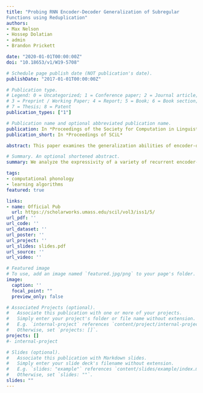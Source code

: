 ```yaml
---
title: "Probing RNN Encoder-Decoder Generalization of Subregular
Functions using Reduplication"
authors:
- Max Nelson
- Hossep Dolatian
- admin
- Brandon Prickett

date: "2020-01-01T00:00:00Z"
doi: "10.18653/v1/W19-5708"

# Schedule page publish date (NOT publication's date).
publishDate: "2017-01-01T00:00:00Z"

# Publication type.
# Legend: 0 = Uncategorized; 1 = Conference paper; 2 = Journal article;
# 3 = Preprint / Working Paper; 4 = Report; 5 = Book; 6 = Book section;
# 7 = Thesis; 8 = Patent
publication_types: ["1"]

# Publication name and optional abbreviated publication name.
publication: In *Proceedings of the Society for Computation in Linguistics*
publication_short: In *Proceedings of SCiL*

abstract: This paper examines the generalization abilities of encoder-decoder networks on a class of subregular functions characteristic of natural language reduplication. We find that, for the simulations we run, attention is a necessary and sufficient mechanism for learning generalizable reduplication. We examine attention alignment to connect RNN computation to a class of 2-way transducers.

# Summary. An optional shortened abstract.
summary: We analyze the expressivity of a variety of recurrent encoder-decoder networks, showing they are limited to learning subsequential functions, and connecting an RNNs with attention mechanisms to a class of deterministic 2-way transducers.  

tags:
- computational phonology
- learning algorithms
featured: true

links:
- name: Official Pub
  url: https://scholarworks.umass.edu/scil/vol3/iss1/5/
url_pdf: ''
url_code: ''
url_dataset: ''
url_poster: ''
url_project: ''
url_slides: slides.pdf
url_source: ''
url_video: ''

# Featured image
# To use, add an image named `featured.jpg/png` to your page's folder.
image:
  caption: ''
  focal_point: ""
  preview_only: false

# Associated Projects (optional).
#   Associate this publication with one or more of your projects.
#   Simply enter your project's folder or file name without extension.
#   E.g. `internal-project` references `content/project/internal-project/index.md`.
#   Otherwise, set `projects: []`.
projects: []
#- internal-project

# Slides (optional).
#   Associate this publication with Markdown slides.
#   Simply enter your slide deck's filename without extension.
#   E.g. `slides: "example"` references `content/slides/example/index.md`.
#   Otherwise, set `slides: ""`.
slides: ""
---
```

